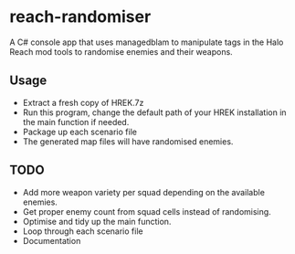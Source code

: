 # reach-randomiser
A C# console app that uses managedblam to manipulate tags in the Halo Reach mod tools to randomise enemies and their weapons.

## Usage
- Extract a fresh copy of HREK.7z
- Run this program, change the default path of your HREK installation in the main function if needed.
- Package up each scenario file
- The generated map files will have randomised enemies.

## TODO
- Add more weapon variety per squad depending on the available enemies.
- Get proper enemy count from squad cells instead of randomising.
- Optimise and tidy up the main function.
- Loop through each scenario file
- Documentation
